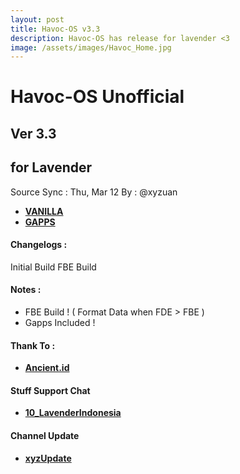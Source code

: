 ```yaml
---
layout: post
title: Havoc-OS v3.3
description: Havoc-OS has release for lavender <3
image: /assets/images/Havoc_Home.jpg
---
```


# Havoc-OS Unofficial
## Ver 3.3
## for Lavender
Source Sync : Thu, Mar 12
By : @xyzuan

 * [**VANILLA**](https://sourceforge.net/projects/havoc-os/files/lavender/Havoc-OS-v3.3-20200312-lavender-Official.zip/download)
 * [**GAPPS**](https://sourceforge.net/projects/havoc-os/files/lavender/Havoc-OS-v3.3-20200312-lavender-Official-GApps.zip/download)
#### Changelogs :

Initial Build
FBE Build

#### Notes :
 * FBE Build ! ( Format Data when FDE > FBE )
 * Gapps Included !

#### Thank To :
 *  [**Ancient.id**](https://t.me/ancientid)

#### Stuff Support Chat
 * [**10_LavenderIndonesia**](https://t.me/android10_LavenderIndonesia)

#### Channel Update
 * [**xyzUpdate**](https://t.me/xyzUpdate)
